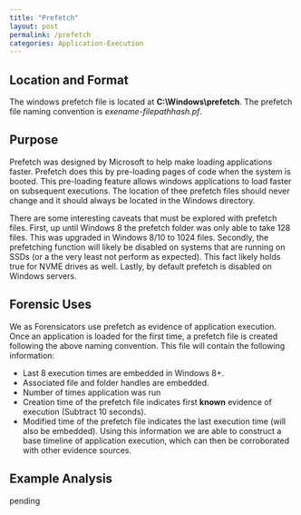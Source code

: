 ```yaml
---
title: "Prefetch"
layout: post
permalink: /prefetch
categories: Application-Execution
---
```


## Location and Format

The windows prefetch file is located at **C:\Windows\prefetch**. The prefetch file naming convention is *exename-filepathhash.pf*. 

## Purpose

Prefetch was designed by Microsoft to help make loading applications faster. Prefetch does this by pre-loading pages of code when the system is booted. This pre-loading feature allows windows applications to load faster on subsequent executions. The location of thee prefetch files should never change and it should always be located in the Windows directory.

There are some interesting caveats that must be explored with prefetch files. First, up until Windows 8 the prefetch folder was only able to take 128 files. This was upgraded in Windows 8/10 to 1024 files. Secondly, the prefetching function will likely be disabled on systems that are running on SSDs (or a the very least not perform as expected). This fact likely holds true for NVME drives as well. Lastly, by default prefetch is disabled on Windows servers.

## Forensic Uses

We as Forensicators use prefetch as evidence of application execution. Once an application is loaded for the first time, a prefetch file is created following the above naming convention. This file will contain the following information:
- Last 8 execution times are embedded in Windows 8+.
- Associated file and folder handles are embedded.
- Number of times application was run
- Creation time of the prefetch file indicates first **known** evidence of execution (Subtract 10 seconds).
- Modified time of the prefetch file indicates the last execution time (will also be embedded).
Using this information we are able to construct a base timeline of application execution, which can then be corroborated with other evidence sources.

## Example Analysis

pending